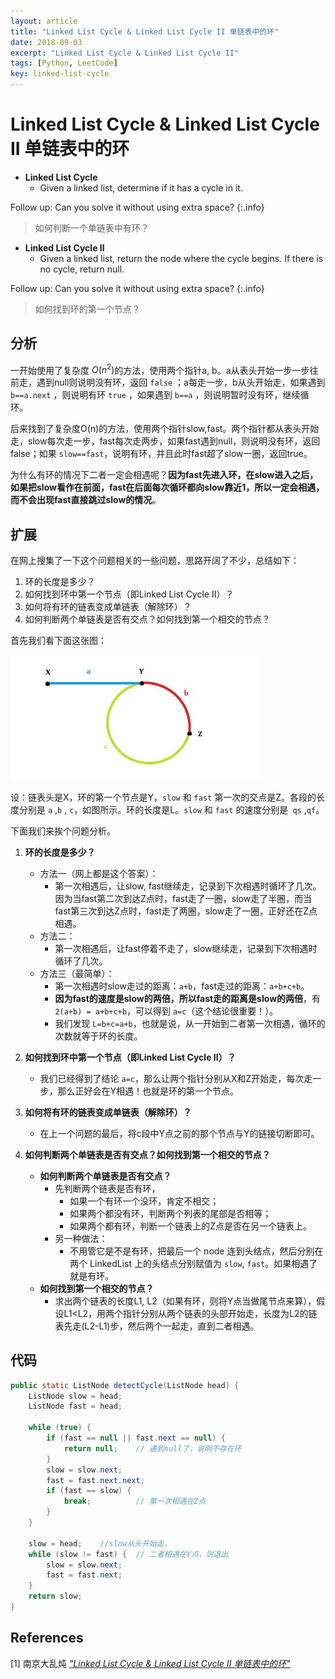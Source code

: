 ```yaml
---
layout: article
title: "Linked List Cycle & Linked List Cycle II 单链表中的环"
date: 2018-09-03
excerpt: "Linked List Cycle & Linked List Cycle II"
tags: [Python, LeetCode]
key: linked-list-cycle
---
```


# Linked List Cycle & Linked List Cycle II 单链表中的环


- **Linked List Cycle**
    - Given a linked list, determine if it has a cycle in it.

Follow up: Can you solve it without using extra space?
{:.info}

> 如何判断一个单链表中有环？


- **Linked List Cycle II**
    - Given a linked list, return the node where the cycle begins. If there is no cycle, return null.

Follow up: Can you solve it without using extra space?
{:.info}

> 如何找到环的第一个节点？


## 分析

一开始使用了复杂度 $O(n^2)$的方法，使用两个指针a, b。a从表头开始一步一步往前走，遇到null则说明没有环，返回 `false` ；a每走一步，b从头开始走，如果遇到 `b==a.next` ，则说明有环 `true` ，如果遇到 `b==a` ，则说明暂时没有环，继续循环。

后来找到了复杂度O(n)的方法，使用两个指针slow,fast。两个指针都从表头开始走，slow每次走一步，fast每次走两步，如果fast遇到null，则说明没有环，返回false；如果 `slow==fast`，说明有环，并且此时fast超了slow一圈，返回true。

为什么有环的情况下二者一定会相遇呢？**因为fast先进入环，在slow进入之后，如果把slow看作在前面，fast在后面每次循环都向slow靠近1，所以一定会相遇，而不会出现fast直接跳过slow的情况**。


## 扩展

在网上搜集了一下这个问题相关的一些问题，思路开阔了不少，总结如下：

1. 环的长度是多少？
2. 如何找到环中第一个节点（即Linked List Cycle II）？
3. 如何将有环的链表变成单链表（解除环）？
4. 如何判断两个单链表是否有交点？如何找到第一个相交的节点？


首先我们看下面这张图：

<img src="https://github.com/Zhenye-Na/Zhenye-Na.github.io/blob/master/assets/images/posts-img/llc/llc.jpg?raw=true" width="80%">

设：链表头是X，环的第一个节点是Y，`slow` 和 `fast` 第一次的交点是Z。各段的长度分别是 `a` ,`b` , `c`，如图所示。环的长度是L。`slow` 和 `fast` 的速度分别是` qs` ,`qf`。

下面我们来挨个问题分析。

1. **环的长度是多少？**
    - 方法一（网上都是这个答案）：
        - 第一次相遇后，让slow, fast继续走，记录到下次相遇时循环了几次。因为当fast第二次到达Z点时，fast走了一圈，slow走了半圈，而当fast第三次到达Z点时，fast走了两圈，slow走了一圈，正好还在Z点相遇。
    - 方法二：
        - 第一次相遇后，让fast停着不走了，slow继续走，记录到下次相遇时循环了几次。
    - 方法三（最简单）：
        - 第一次相遇时slow走过的距离：`a+b`，fast走过的距离：`a+b+c+b`。
        - **因为fast的速度是slow的两倍，所以fast走的距离是slow的两倍**，有 `2(a+b) = a+b+c+b`，可以得到 `a=c`（这个结论很重要！）。
        - 我们发现 `L=b+c=a+b`，也就是说，从一开始到二者第一次相遇，循环的次数就等于环的长度。

2. **如何找到环中第一个节点（即Linked List Cycle II）？**
    - 我们已经得到了结论 `a=c`，那么让两个指针分别从X和Z开始走，每次走一步，那么正好会在Y相遇！也就是环的第一个节点。

3. **如何将有环的链表变成单链表（解除环）？**
    - 在上一个问题的最后，将c段中Y点之前的那个节点与Y的链接切断即可。

4. **如何判断两个单链表是否有交点？如何找到第一个相交的节点？**
    - **如何判断两个单链表是否有交点？**
        - 先判断两个链表是否有环，
            - 如果一个有环一个没环，肯定不相交；
            - 如果两个都没有环，判断两个列表的尾部是否相等；
            - 如果两个都有环，判断一个链表上的Z点是否在另一个链表上。
        - 另一种做法：
            - 不用管它是不是有环，把最后一个 node 连到头结点，然后分别在两个 LinkedList 上的头结点分别赋值为 `slow`, `fast`。如果相遇了就是有环。
    - **如何找到第一个相交的节点？**
        - 求出两个链表的长度L1, L2（如果有环，则将Y点当做尾节点来算），假设L1<L2，用两个指针分别从两个链表的头部开始走，长度为L2的链表先走(L2-L1)步，然后两个一起走，直到二者相遇。


## 代码

```java
public static ListNode detectCycle(ListNode head) {
    ListNode slow = head;
    ListNode fast = head;

    while (true) {
        if (fast == null || fast.next == null) {
            return null;    // 遇到null了，说明不存在环
        }
        slow = slow.next;
        fast = fast.next.next;
        if (fast == slow) {
            break;          // 第一次相遇在Z点
        }
    }

    slow = head;    //slow从头开始走，
    while (slow != fast) {  // 二者相遇在Y点，则退出
        slow = slow.next;
        fast = fast.next;
    }
    return slow;
}
```


## References

[1] 南京大乱炖 [*"Linked List Cycle & Linked List Cycle II 单链表中的环"*](https://www.cnblogs.com/hiddenfox/p/3408931.html)  

